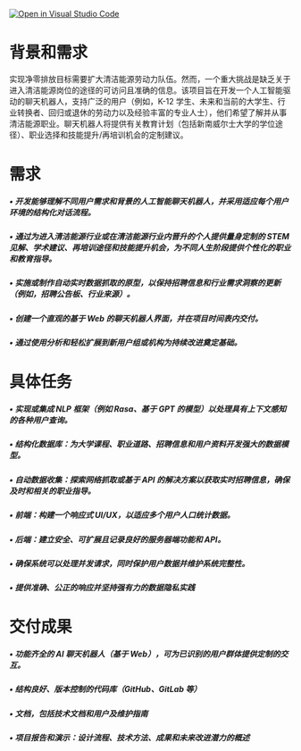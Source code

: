 [![Open in Visual Studio Code](https://classroom.github.com/assets/open-in-vscode-2e0aaae1b6195c2367325f4f02e2d04e9abb55f0b24a779b69b11b9e10269abc.svg)](https://classroom.github.com/online_ide?assignment_repo_id=18298827&assignment_repo_type=AssignmentRepo)
# 背景和需求
实现净零排放目标需要扩大清洁能源劳动力队伍。然而，一个重大挑战是缺乏关于进入清洁能源岗位的途径的可访问且准确的信息。该项目旨在开发一个人工智能驱动的聊天机器人，支持广泛的用户（例如，K-12 学生、未来和当前的大学生、行业转换者、回归或退休的劳动力以及经验丰富的专业人士），他们希望了解并从事清洁能源职业。聊天机器人将提供有关教育计划（包括新南威尔士大学的学位途径）、职业选择和技能提升/再培训机会的定制建议。

# 需求
##### • 开发能够理解不同用户需求和背景的人工智能聊天机器人，并采用适应每个用户环境的结构化对话流程。 
##### • 通过为进入清洁能源行业或在清洁能源行业内晋升的个人提供量身定制的 STEM 见解、学术建议、再培训途径和技能提升机会，为不同人生阶段提供个性化的职业和教育指导。 
##### • 实施或制作自动实时数据抓取的原型，以保持招聘信息和行业需求洞察的更新（例如，招聘公告板、行业来源）。
##### • 创建一个直观的基于 Web 的聊天机器人界面，并在项目时间表内交付。 
##### • 通过使用分析和轻松扩展到新用户组或机构为持续改进奠定基础。 

# 具体任务
##### • 实现或集成 NLP 框架（例如 Rasa、基于 GPT 的模型）以处理具有上下文感知的各种用户查询。 
##### • 结构化数据库：为大学课程、职业道路、招聘信息和用户资料开发强大的数据模型。 
##### • 自动数据收集：探索网络抓取或基于 API 的解决方案以获取实时招聘信息，确保及时和相关的职业指导。 
##### • 前端：构建一个响应式 UI/UX，以适应多个用户人口统计数据。 
##### • 后端：建立安全、可扩展且记录良好的服务器端功能和 API。
##### • 确保系统可以处理*并发请求*，同时保护用户数据并维护系统完整性。 
##### • 提供准确、公正的响应并坚持强有力的数据隐私实践

# 交付成果
##### • 功能齐全的 AI 聊天机器人（基于 Web），可为已识别的用户群体提供定制的交互。
##### • 结构良好、版本控制的代码库（GitHub、GitLab 等）
##### • 文档，包括技术文档和用户及维护指南
##### • 项目报告和演示：设计流程、技术方法、成果和未来改进潜力的概述
